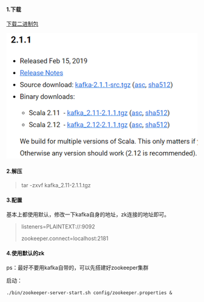 

#### 1.下载

[下载二进制包](http://kafka.apache.org/downloads)

![下载二进制包](assets/1551084352010.png)

#### 2.解压

> tar -zxvf kafka_2.11-2.1.1.tgz



#### 3.配置

基本上都使用默认，修改一下kafka自身的地址，zk连接的地址即可。

> listeners=PLAINTEXT://:9092
>
> zookeeper.connect=localhost:2181



#### 4.使用默认的zk

ps：最好不要用kafka自带的，可以先搭建好zookeeper集群

启动：

```shell
./bin/zookeeper-server-start.sh config/zookeeper.properties & 
```

